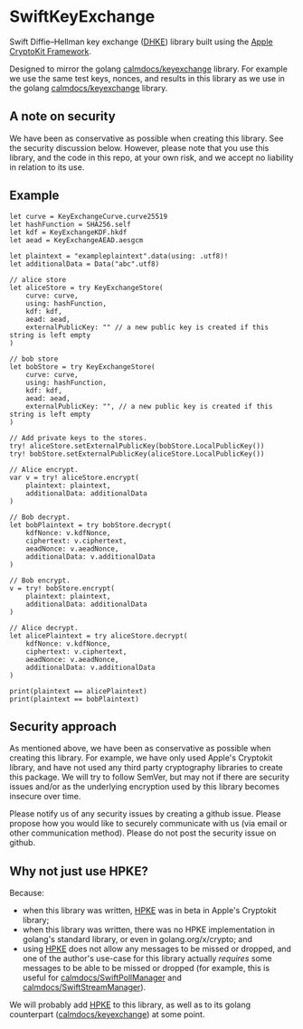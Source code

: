 # SwiftKeyExchange
Swift Diffie–Hellman key exchange ([DHKE](https://en.wikipedia.org/wiki/Diffie%E2%80%93Hellman_key_exchange)) library built using the [Apple CryptoKit Framework](https://developer.apple.com/documentation/cryptokit/).

Designed to mirror the golang [calmdocs/keyexchange](https://github.com/calmdocs/keyexchange) library.  For example we use the same test keys, nonces, and results in this library as we use in the golang [calmdocs/keyexchange](https://github.com/calmdocs/keyexchange) library.

## A note on security

We have been as conservative as possible when creating this library.  See the security discussion below.  However, please note that you use this library, and the code in this repo, at your own risk, and we accept no liability in relation to its use.

## Example
```
let curve = KeyExchangeCurve.curve25519
let hashFunction = SHA256.self
let kdf = KeyExchangeKDF.hkdf
let aead = KeyExchangeAEAD.aesgcm

let plaintext = "exampleplaintext".data(using: .utf8)!
let additionalData = Data("abc".utf8)

// alice store
let aliceStore = try KeyExchangeStore(
    curve: curve,
    using: hashFunction,
    kdf: kdf,
    aead: aead,
    externalPublicKey: "" // a new public key is created if this string is left empty
)

// bob store
let bobStore = try KeyExchangeStore(
    curve: curve,
    using: hashFunction,
    kdf: kdf,
    aead: aead,
    externalPublicKey: "", // a new public key is created if this string is left empty
)

// Add private keys to the stores.
try! aliceStore.setExternalPublicKey(bobStore.LocalPublicKey())
try! bobStore.setExternalPublicKey(aliceStore.LocalPublicKey())

// Alice encrypt.
var v = try! aliceStore.encrypt(
    plaintext: plaintext,
    additionalData: additionalData
)

// Bob decrypt.
let bobPlaintext = try bobStore.decrypt(
    kdfNonce: v.kdfNonce,
    ciphertext: v.ciphertext,
    aeadNonce: v.aeadNonce,
    additionalData: v.additionalData
)

// Bob encrypt.
v = try! bobStore.encrypt(
    plaintext: plaintext,
    additionalData: additionalData
)

// Alice decrypt.
let alicePlaintext = try aliceStore.decrypt(
    kdfNonce: v.kdfNonce,
    ciphertext: v.ciphertext,
    aeadNonce: v.aeadNonce,
    additionalData: v.additionalData
)

print(plaintext == alicePlaintext)
print(plaintext == bobPlaintext)
```

## Security approach

As mentioned above, we have been as conservative as possible when creating this library.  For example, we have only used Apple's Cryptokit library, and have not used any third party cryptography libraries to create this package.  We will try to follow SemVer, but may not if there are security issues and/or as the underlying encryption used by this library becomes insecure over time. 

Please notify us of any security issues by creating a github issue. Please propose how you would like to securely communicate with us (via email or other communication method). Please do not post the security issue on github.  

## Why not just use HPKE?

Because:
- when this library was written, [HPKE](https://developer.apple.com/documentation/cryptokit/hpke) was in beta in Apple's Cryptokit library;
- when this library was written, there was no HPKE implementation in golang's standard library, or even in golang.org/x/crypto; and
- using [HPKE](https://developer.apple.com/documentation/cryptokit/hpke) does not allow any messages to be missed or dropped, and one of the author's use-case for this library actually *requires* some messages to be able to be missed or dropped (for example, this is useful for [calmdocs/SwiftPollManager](https://github.com/calmdocs/SwiftPollManager) and [calmdocs/SwiftStreamManager](https://github.com/calmdocs/SwiftStreamManager)).

We will probably add [HPKE](https://developer.apple.com/documentation/cryptokit/hpke) to this library, as well as to its golang counterpart ([calmdocs/keyexchange](https://github.com/calmdocs/keyexchange)) at some point.





